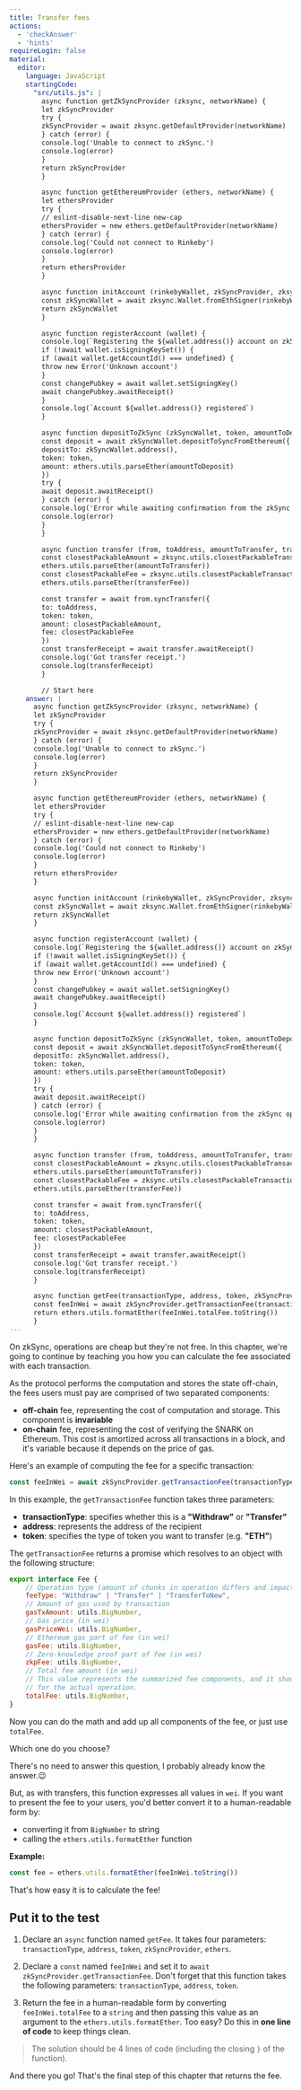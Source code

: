 ```yaml
---
title: Transfer fees
actions:
  - 'checkAnswer'
  - 'hints'
requireLogin: false
material:
  editor:
    language: JavaScript
    startingCode:
      "src/utils.js": |
        async function getZkSyncProvider (zksync, networkName) {
        let zkSyncProvider
        try {
        zkSyncProvider = await zksync.getDefaultProvider(networkName)
        } catch (error) {
        console.log('Unable to connect to zkSync.')
        console.log(error)
        }
        return zkSyncProvider
        }

        async function getEthereumProvider (ethers, networkName) {
        let ethersProvider
        try {
        // eslint-disable-next-line new-cap
        ethersProvider = new ethers.getDefaultProvider(networkName)
        } catch (error) {
        console.log('Could not connect to Rinkeby')
        console.log(error)
        }
        return ethersProvider
        }

        async function initAccount (rinkebyWallet, zkSyncProvider, zksync) {
        const zkSyncWallet = await zksync.Wallet.fromEthSigner(rinkebyWallet, zkSyncProvider)
        return zkSyncWallet
        }

        async function registerAccount (wallet) {
        console.log(`Registering the ${wallet.address()} account on zkSync`)
        if (!await wallet.isSigningKeySet()) {
        if (await wallet.getAccountId() === undefined) {
        throw new Error('Unknown account')
        }
        const changePubkey = await wallet.setSigningKey()
        await changePubkey.awaitReceipt()
        }
        console.log(`Account ${wallet.address()} registered`)
        }

        async function depositToZkSync (zkSyncWallet, token, amountToDeposit, ethers) {
        const deposit = await zkSyncWallet.depositToSyncFromEthereum({
        depositTo: zkSyncWallet.address(),
        token: token,
        amount: ethers.utils.parseEther(amountToDeposit)
        })
        try {
        await deposit.awaitReceipt()
        } catch (error) {
        console.log('Error while awaiting confirmation from the zkSync operators.')
        console.log(error)
        }
        }

        async function transfer (from, toAddress, amountToTransfer, transferFee, token, zksync, ethers) {
        const closestPackableAmount = zksync.utils.closestPackableTransactionAmount(
        ethers.utils.parseEther(amountToTransfer))
        const closestPackableFee = zksync.utils.closestPackableTransactionFee(
        ethers.utils.parseEther(transferFee))

        const transfer = await from.syncTransfer({
        to: toAddress,
        token: token,
        amount: closestPackableAmount,
        fee: closestPackableFee
        })
        const transferReceipt = await transfer.awaitReceipt()
        console.log('Got transfer receipt.')
        console.log(transferReceipt)
        }

        // Start here
    answer: |
      async function getZkSyncProvider (zksync, networkName) {
      let zkSyncProvider
      try {
      zkSyncProvider = await zksync.getDefaultProvider(networkName)
      } catch (error) {
      console.log('Unable to connect to zkSync.')
      console.log(error)
      }
      return zkSyncProvider
      }

      async function getEthereumProvider (ethers, networkName) {
      let ethersProvider
      try {
      // eslint-disable-next-line new-cap
      ethersProvider = new ethers.getDefaultProvider(networkName)
      } catch (error) {
      console.log('Could not connect to Rinkeby')
      console.log(error)
      }
      return ethersProvider
      }

      async function initAccount (rinkebyWallet, zkSyncProvider, zksync) {
      const zkSyncWallet = await zksync.Wallet.fromEthSigner(rinkebyWallet, zkSyncProvider)
      return zkSyncWallet
      }

      async function registerAccount (wallet) {
      console.log(`Registering the ${wallet.address()} account on zkSync`)
      if (!await wallet.isSigningKeySet()) {
      if (await wallet.getAccountId() === undefined) {
      throw new Error('Unknown account')
      }
      const changePubkey = await wallet.setSigningKey()
      await changePubkey.awaitReceipt()
      }
      console.log(`Account ${wallet.address()} registered`)
      }

      async function depositToZkSync (zkSyncWallet, token, amountToDeposit, ethers) {
      const deposit = await zkSyncWallet.depositToSyncFromEthereum({
      depositTo: zkSyncWallet.address(),
      token: token,
      amount: ethers.utils.parseEther(amountToDeposit)
      })
      try {
      await deposit.awaitReceipt()
      } catch (error) {
      console.log('Error while awaiting confirmation from the zkSync operators.')
      console.log(error)
      }
      }

      async function transfer (from, toAddress, amountToTransfer, transferFee, token, zksync, ethers) {
      const closestPackableAmount = zksync.utils.closestPackableTransactionAmount(
      ethers.utils.parseEther(amountToTransfer))
      const closestPackableFee = zksync.utils.closestPackableTransactionFee(
      ethers.utils.parseEther(transferFee))

      const transfer = await from.syncTransfer({
      to: toAddress,
      token: token,
      amount: closestPackableAmount,
      fee: closestPackableFee
      })
      const transferReceipt = await transfer.awaitReceipt()
      console.log('Got transfer receipt.')
      console.log(transferReceipt)
      }

      async function getFee(transactionType, address, token, zkSyncProvider, ethers) {
      const feeInWei = await zkSyncProvider.getTransactionFee(transactionType, address, token)
      return ethers.utils.formatEther(feeInWei.totalFee.toString())
      }
---
```


On zkSync, operations are cheap but they're not free. In this chapter, we're going to continue by teaching you how you can calculate the fee associated with each transaction.

As the protocol performs the computation and stores the state off-chain, the fees users must pay are comprised of two separated components:

* **off-chain** fee, representing the cost of computation and storage. This component is **invariable**
* **on-chain** fee, representing the cost of verifying the SNARK on Ethereum. This cost is amortized across all transactions in a block, and it's variable because it depends on the price of gas.


Here's an example of computing the fee for a specific transaction:

```JavaScript
const feeInWei = await zkSyncProvider.getTransactionFee(transactionType, address, token)
```

In this example, the `getTransactionFee` function takes three parameters:

  * **transactionType**: specifies whether this is a **"Withdraw"** or **"Transfer"**
  * **address**: represents the address of the recipient
  * **token**: specifies the type of token you want to transfer (e.g. **"ETH"**)

The `getTransactionFee` returns a promise which resolves to an object with the following structure:

```JavaScript
export interface Fee {
    // Operation type (amount of chunks in operation differs and impacts the total fee).
    feeType: "Withdraw" | "Transfer" | "TransferToNew",
    // Amount of gas used by transaction
    gasTxAmount: utils.BigNumber,
    // Gas price (in wei)
    gasPriceWei: utils.BigNumber,
    // Ethereum gas part of fee (in wei)
    gasFee: utils.BigNumber,
    // Zero-knowledge proof part of fee (in wei)
    zkpFee: utils.BigNumber,
    // Total fee amount (in wei)
    // This value represents the summarized fee components, and it should be used as a fee
    // for the actual operation.
    totalFee: utils.BigNumber,
}
```

Now you can do the math and add up all components of the fee, or just use `totalFee`.

Which one do you choose?

There's no need to answer this question, I probably already know the answer.😉

But, as with transfers, this function expresses all values in `wei`. If you want to present the fee to your users, you'd better convert it to a human-readable form by:

* converting it from `BigNumber` to string
* calling the `ethers.utils.formatEther` function

**Example:**

```JavaScript
const fee = ethers.utils.formatEther(feeInWei.toString())
```

That's how easy it is to calculate the fee!

## Put it to the test

1. Declare an `async` function named `getFee`. It takes four parameters: `transactionType`, `address`, `token`, `zkSyncProvider`, `ethers`.

2. Declare a `const` named `feeInWei` and set it to `await zkSyncProvider.getTransactionFee`. Don't forget that this function takes the following parameters: `transactionType`, `address`, `token`.

3. Return the fee in a human-readable form by converting `feeInWei.totalFee` to a `string` and then passing this value as an argument to the `ethers.utils.formatEther`. Too easy? Do this in **one line of code** to keep things clean.

> The solution should be 4 lines of code (including the closing `}` of the function).

And there you go! That's the final step of this chapter that returns the fee.
